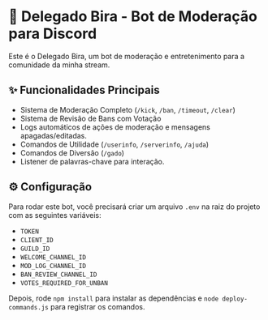 # 🤖 Delegado Bira - Bot de Moderação para Discord

Este é o Delegado Bira, um bot de moderação e entretenimento para a comunidade da minha stream.

## ✨ Funcionalidades Principais

- Sistema de Moderação Completo (`/kick`, `/ban`, `/timeout`, `/clear`)
- Sistema de Revisão de Bans com Votação
- Logs automáticos de ações de moderação e mensagens apagadas/editadas.
- Comandos de Utilidade (`/userinfo`, `/serverinfo`, `/ajuda`)
- Comandos de Diversão (`/gado`)
- Listener de palavras-chave para interação.

## ⚙️ Configuração

Para rodar este bot, você precisará criar um arquivo `.env` na raiz do projeto com as seguintes variáveis:

- `TOKEN`
- `CLIENT_ID`
- `GUILD_ID`
- `WELCOME_CHANNEL_ID`
- `MOD_LOG_CHANNEL_ID`
- `BAN_REVIEW_CHANNEL_ID`
- `VOTES_REQUIRED_FOR_UNBAN`

Depois, rode `npm install` para instalar as dependências e `node deploy-commands.js` para registrar os comandos.
